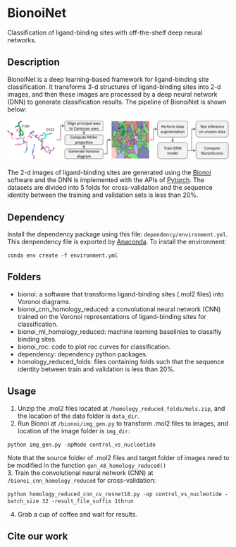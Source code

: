 # BionoiNet
Classification of ligand-binding sites with off-the-shelf deep neural networks.
## Description
BionoiNet is a deep learning-based framework for ligand-binding site classification. It transforms 3-d structures of ligand-binding sites into 2-d images, and then these images are processed by a deep neural network (DNN) to generate classification results. The pipeline of BionoiNet is shown below:

![](https://github.com/CSBG-LSU/BionoiNet/blob/master/figures/BionoiNet.PNG)

The 2-d images of ligand-binding sites are generated using the [Bionoi](https://github.com/CSBG-LSU/BionoiNet/tree/master/bionoi) software and the DNN is implemented with the APIs of [Pytorch](https://pytorch.org/). The datasets are divided into 5 folds for cross-validation and the sequence identity between the training and validation sets is less than 20%.

## Dependency
Install the dependency package using this file: ```dependency/environment.yml```. This denpendency file is exported by [Anaconda](https://www.anaconda.com/). To install the environment:
```
conda env create -f environment.yml
```

## Folders
* bionoi: a software that transforms ligand-binding sites (.mol2 files) into Voronoi diagrams.
* bionoi_cnn_homology_reduced: a convolutional neural network (CNN) trained on the Voronoi representations of ligand-binding sites for classification.
* bionoi_ml_homology_reduced: machine learning baselinies to classifiy binding sites.
* bionoi_roc: code to plot roc curves for classification.
* dependency: dependency python packages.
* homology_reduced_folds: files containing folds such that the sequence identity between train and validation is less than 20%.

## Usage
1. Unzip the .mol2 files located at ```/homology_reduced_folds/mols.zip```, and the location of the data folder is ```data_dir```.
2. Run Bionoi at ```/bionoi/img_gen.py``` to transform .mol2 files to images, and location of the image folder is ```img_dir```:   
```
python img_gen.py -opMode control_vs_nucleotide
```   
Note that the source folder of .mol2 files and target folder of images need to be modified in the function ```gen_48_homology_reduced()```   
3. Train the convolutional neural network (CNN) at ```/bionoi_cnn_homology_reduced``` for cross-validation:    
```
python homology_reduced_cnn_cv_resnet18.py -op control_vs_nucleotide -batch_size 32 -result_file_suffix 1thrun
```
4. Grab a cup of coffee and wait for results.

## Cite our work

